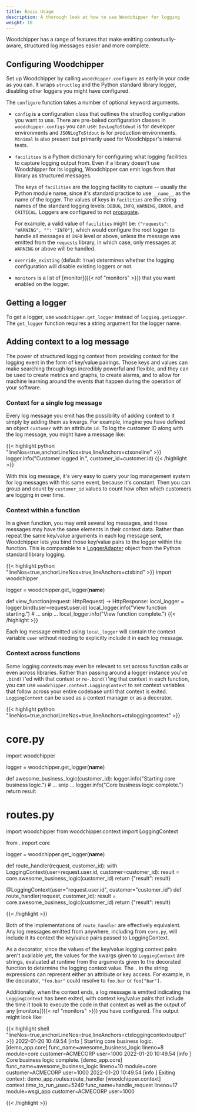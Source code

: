 ```yaml
---
title: Basic Usage
description: A thorough look at how to use Woodchipper for logging
weight: 10
---
```


Woodchipper has a range of features that make emitting contextually-aware, structured log messages easier and
more complete.

## Configuring Woodchipper

Set up Woodchipper by calling `woodchipper.configure` as early in your code as you can. It wraps `structlog` and the
Python standard library logger, disabling other loggers you might have configured.

The `configure` function takes a number of optional keyword arguments.

* `config` is a configuration class that outlines the structlog configuration you want to use. There are pre-baked
  configuration classes in `woodchipper.configs` you can use: `DevLogToStdout` is for developer environments and
  `JSONLogToStdout` is for production environments. `Minimal` is also present but primarily used for Woodchipper's
  internal tests.
* `facilities` is a Python dictionary for configuring what logging facilities to capture logging output from. Even if
  a library doesn't use Woodchipper for its logging, Woodchipper can emit logs from that library as structured
  messages.

  The keys of `facilities` are the logging facility to capture -- usually the Python module name, since
  it's standard practice to use `__name__` as the name of the logger. The values of keys in `facilities` are the
  string names of the standard logging levels: `DEBUG`, `INFO`, `WARNING`, `ERROR`, and `CRITICAL`. Loggers are
  configured to not [propagate](https://docs.python.org/3/library/logging.html#logging.Logger.propagate).

  For example, a valid value of `facilities` might be: `{"requests": "WARNING", "": "INFO"}`, which would configure
  the root logger to handle all messages at `INFO` level or above, unless the message was emitted from the
  `requests` library, in which case, only messages at `WARNING` or above will be handled.
* `override_existing` (default: `True`) determines whether the logging configuration will disable existing loggers
  or not.
* `monitors` is a list of [monitor]({{< ref "monitors" >}}) that you want enabled on the logger.

## Getting a logger

To get a logger, use `woodchipper.get_logger` instead of `logging.getLogger`. The `get_logger` function requires a
string argument for the logger name.

## Adding context to a log message

The power of structured logging context from providing context for the logging event in the form of key/value
pairings. Those keys and values can make searching through logs incredibly powerful and flexible, and they can
be used to create metrics and graphs, to create alarms, and to allow for machine learning around the events that
happen during the operation of your software.

### Context for a single log message

Every log message you emit has the possibility of adding context to it simply by adding them as kwargs. For example,
imagine you have defined an object `customer` with an attribute `id`. To log the customer ID along with the log
message, you might have a message like:

{{< highlight python "lineNos=true,anchorLineNos=true,lineAnchors=ctxoneline" >}}
logger.info("Customer logged in.", customer_id=customer.id)
{{< /highlight >}}

With this log message, it's very easy to query your log management system for log messages with this same event,
because it's constant. Then you can group and count by `customer_id` values to count how often which customers are
logging in over time.

### Context within a function

In a given function, you may emit several log messages, and those messages may have the same elements in their
context data. Rather than repeat the same key/value arguments in each log message sent, Woodchipper lets you bind
those key/value pairs to the logger within the function. This is comparable to a
[LoggerAdapter](https://docs.python.org/3/library/logging.html#loggeradapter-objects) object from the Python standard
library logging.

{{< highlight python "lineNos=true,anchorLineNos=true,lineAnchors=ctxbind" >}}
import woodchipper

logger = woodchipper.get_logger(__name__)

def view_function(request: HttpRequest) -> HttpResponse:
    local_logger = logger.bind(user=request.user.id)
    local_logger.info("View function starting.")
    # ... snip ...
    local_logger.info("View function complete.")
{{< /highlight >}}

Each log message emitted using `local_logger` will contain the context variable `user` without needing to explicitly
include it in each log message.

### Context across functions

Some logging contexts may even be relevant to set across function calls or even across libraries. Rather than passing
around a logger instance you've `.bind()`'ed with that context or re-`.bind()`'ing that context in each function, you
can use `woodchipper.context.LoggingContext` to set context variables that follow across your entire codebase until
that context is exited. `LoggingContext` can be used as a context manager or as a decorator.

{{< highlight python "lineNos=true,anchorLineNos=true,lineAnchors=ctxloggingcontext" >}}

# core.py
import woodchipper

logger = woodchipper.get_logger(__name__)

def awesome_business_logic(customer_id):
    logger.info("Starting core business logic.")
    # ... snip ...
    logger.info("Core business logic complete.")
    return result


# routes.py
import woodchipper
from woodchipper.context import LoggingContext

from . import core

logger = woodchipper.get_logger(__name__)

def route_handler(request, customer_id):
    with LoggingContext(user=request.user.id, customer=customer_id):
        result = core.awesome_business_logic(customer_id)
        return {"result": result}


@LoggingContext(user="request.user.id", customer="customer_id")
def route_handler(request, customer_id):
    result = core.awesome_business_logic(customer_id)
    return {"result": result}

{{< /highlight >}}

Both of the implementations of `route_handler` are effectively equivalent. Any log messages emitted from anywhere,
including from `core.py`, will include it its context the key/value pairs passed to LoggingContext.

As a decorator, since the values of the key/value logging context pairs aren't available yet, the values for the
kwargs given to `LoggingContext` are strings, evaluated at runtime from the arguments given to the decorated function
to determine the logging context value. The `.` in the string expressions can represent either an attribute or key
access. For example, in the decorator, `"foo.bar"` could resolve to `foo.bar` or `foo["bar"]`.

Additionally, when the context ends, a log message is emitted indicating the `LoggingContext` has been exited, with
context key/value pairs that include the time it took to execute the code in that context as well as the output of
any [monitors]({{< ref "monitors" >}}) you have configured. The output might look like:

{{< highlight shell "lineNos=true,anchorLineNos=true,lineAnchors=ctxloggingcontextoutput" >}}
2022-01-20 10:49.54 [info     ] Starting core business logic.  [demo_app.core] func_name=awesome_business_logic lineno=8 module=core customer=ACMECORP user=1000
2022-01-20 10:49.54 [info     ] Core business logic complete.  [demo_app.core] func_name=awesome_business_logic lineno=10 module=core customer=ACMECORP user=1000
2022-01-20 10:49.54 [info     ] Exiting context: demo_app.routes:route_handler [woodchipper.context] context.time_to_run_μsec=5249 func_name=handle_request lineno=17 module=wsgi_app customer=ACMECORP user=1000

{{< /highlight >}}
